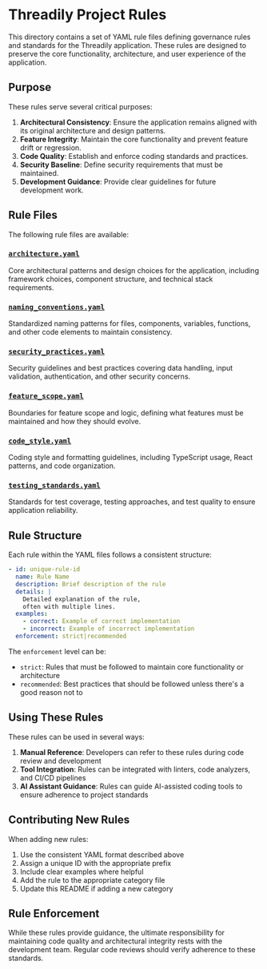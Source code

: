 # Threadily Project Rules

This directory contains a set of YAML rule files defining governance rules and standards for the Threadily application. These rules are designed to preserve the core functionality, architecture, and user experience of the application.

## Purpose

These rules serve several critical purposes:

1. **Architectural Consistency**: Ensure the application remains aligned with its original architecture and design patterns.
2. **Feature Integrity**: Maintain the core functionality and prevent feature drift or regression.
3. **Code Quality**: Establish and enforce coding standards and practices.
4. **Security Baseline**: Define security requirements that must be maintained.
5. **Development Guidance**: Provide clear guidelines for future development work.

## Rule Files

The following rule files are available:

### [`architecture.yaml`](./architecture.yaml)
Core architectural patterns and design choices for the application, including framework choices, component structure, and technical stack requirements.

### [`naming_conventions.yaml`](./naming_conventions.yaml)
Standardized naming patterns for files, components, variables, functions, and other code elements to maintain consistency.

### [`security_practices.yaml`](./security_practices.yaml)
Security guidelines and best practices covering data handling, input validation, authentication, and other security concerns.

### [`feature_scope.yaml`](./feature_scope.yaml)
Boundaries for feature scope and logic, defining what features must be maintained and how they should evolve.

### [`code_style.yaml`](./code_style.yaml)
Coding style and formatting guidelines, including TypeScript usage, React patterns, and code organization.

### [`testing_standards.yaml`](./testing_standards.yaml)
Standards for test coverage, testing approaches, and test quality to ensure application reliability.

## Rule Structure

Each rule within the YAML files follows a consistent structure:

```yaml
- id: unique-rule-id
  name: Rule Name
  description: Brief description of the rule
  details: |
    Detailed explanation of the rule,
    often with multiple lines.
  examples:
    - correct: Example of correct implementation
    - incorrect: Example of incorrect implementation
  enforcement: strict|recommended
```

The `enforcement` level can be:

- `strict`: Rules that must be followed to maintain core functionality or architecture
- `recommended`: Best practices that should be followed unless there's a good reason not to

## Using These Rules

These rules can be used in several ways:

1. **Manual Reference**: Developers can refer to these rules during code review and development
2. **Tool Integration**: Rules can be integrated with linters, code analyzers, and CI/CD pipelines
3. **AI Assistant Guidance**: Rules can guide AI-assisted coding tools to ensure adherence to project standards

## Contributing New Rules

When adding new rules:

1. Use the consistent YAML format described above
2. Assign a unique ID with the appropriate prefix
3. Include clear examples where helpful
4. Add the rule to the appropriate category file
5. Update this README if adding a new category

## Rule Enforcement

While these rules provide guidance, the ultimate responsibility for maintaining code quality and architectural integrity rests with the development team. Regular code reviews should verify adherence to these standards. 